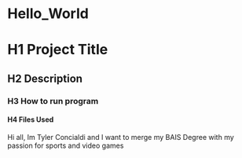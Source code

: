 # Hello_World

# H1 Project Title
## H2 Description
### H3 How to run program
#### H4 Files Used



Hi all, Im Tyler Concialdi and I want to merge my BAIS Degree with my passion for sports and video games
